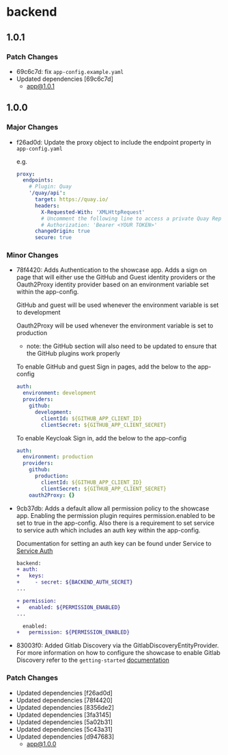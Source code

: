 # backend

## 1.0.1

### Patch Changes

- 69c6c7d: fix `app-config.example.yaml`
- Updated dependencies [69c6c7d]
  - app@1.0.1

## 1.0.0

### Major Changes

- f26ad0d: Update the proxy object to include the endpoint property in `app-config.yaml`

  e.g.

  ```yaml
  proxy:
    endpoints:
      # Plugin: Quay
      '/quay/api':
        target: https://quay.io/
        headers:
          X-Requested-With: 'XMLHttpRequest'
          # Uncomment the following line to access a private Quay Repository using a token
          # Authorization: 'Bearer <YOUR TOKEN>'
        changeOrigin: true
        secure: true
  ```

### Minor Changes

- 78f4420: Adds Authentication to the showcase app. Adds a sign on page that will either use the GitHub and Guest identity providers or the Oauth2Proxy identity provider based on an environment variable set within the app-config.

  GitHub and guest will be used whenever the environment variable is set to development

  Oauth2Proxy will be used whenever the environment variable is set to production

  - note: the GitHub section will also need to be updated to ensure that the GitHub plugins work properly

  To enable GitHub and guest Sign in pages, add the below to the app-config

  ```yaml
  auth:
    environment: development
    providers:
      github:
        development:
          clientId: ${GITHUB_APP_CLIENT_ID}
          clientSecret: ${GITHUB_APP_CLIENT_SECRET}
  ```

  To enable Keycloak Sign in, add the below to the app-config

  ```yaml
  auth:
    environment: production
    providers:
      github:
        production:
          clientId: ${GITHUB_APP_CLIENT_ID}
          clientSecret: ${GITHUB_APP_CLIENT_SECRET}
      oauth2Proxy: {}
  ```

- 9cb37db: Adds a default allow all permission policy to the showcase app. Enabling the permission plugin requires permission.enabled to be set to true in the app-config. Also there is a requirement to set service to service auth which includes an auth key within the app-config.

  Documentation for setting an auth key can be found under Service to [Service Auth](https://backstage.io/docs/auth/service-to-service-auth#setup)

  ```diff
  backend:
  + auth:
  +   keys:
  +     - secret: ${BACKEND_AUTH_SECRET}
  ...

  + permission:
  +   enabled: ${PERMISSION_ENABLED}
  ...

    enabled:
  +   permission: ${PERMISSION_ENABLED}
  ```

- 83003f0: Added Gitlab Discovery via the GitlabDiscoveryEntityProvider. For more information on how to configure the showcase to enable Gitlab Discovery refer to the `getting-started` [documentation](https://github.com/redhat-developer/rhdh/blob/main/showcase-docs/getting-started.md#running-locally-with-the-optional-plugins)

### Patch Changes

- Updated dependencies [f26ad0d]
- Updated dependencies [78f4420]
- Updated dependencies [8356de2]
- Updated dependencies [3fa3145]
- Updated dependencies [5a02b31]
- Updated dependencies [5c43a31]
- Updated dependencies [d947683]
  - app@1.0.0
